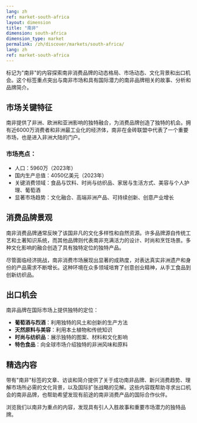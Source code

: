 ```yaml
---
lang: zh
ref: market-south-africa
layout: dimension
title: "南非"
dimension: south-africa
dimension_type: market
permalink: /zh/discover/markets/south-africa/
lang: zh
ref: market-south-africa
---
```


标记为"南非"的内容探索南非消费品牌的动态格局、市场动态、文化背景和出口机会。这个标签重点突出与南非市场和具有国际潜力的南非品牌相关的故事、分析和品牌简介。

## 市场关键特征

南非提供了非洲、欧洲和亚洲影响的独特融合，为消费品牌创造了独特的机会。拥有近6000万消费者和非洲最工业化的经济体，南非在金砖联盟中代表了一个重要市场，也是进入非洲大陆的门户。

### 市场亮点：
- 人口：5960万（2023年）
- 国内生产总值：4050亿美元（2023年）
- 关键消费领域：食品与饮料、时尚与纺织品、家居与生活方式、美容与个人护理、葡萄酒
- 显著市场趋势：文化融合、高端非洲产品、可持续创新、创意产业增长

## 消费品牌景观

南非消费品牌通常反映了该国非凡的文化多样性和自然资源。许多品牌源自传统工艺和土著知识系统，而其他品牌则代表南非充满活力的设计、时尚和烹饪场景。多种文化影响的融合创造了具有独特定位的独特产品。

尽管面临经济挑战，南非消费市场展现出显著的成熟度，对表达真实非洲遗产和身份的产品需求不断增长。这种环境在众多领域培育了创意创业精神，从手工食品到创新纺织品。

## 出口机会

南非品牌在国际市场上提供独特的定位：

- **葡萄酒与烈酒**：利用独特的风土和创新的生产方法
- **天然原料与美容**：利用本土植物和传统知识
- **时尚与纺织品**：展示独特的图案、材料和文化影响
- **特色食品**：向全球市场介绍独特的非洲风味和原料

## 精选内容

带有"南非"标签的文章、访谈和简介提供了关于成功南非品牌、新兴消费趋势、理解市场所必需的文化背景，以及国际扩张战略的见解。这些内容既帮助寻求出口机会的南非品牌，也帮助希望发现有前途的南非消费产品的国际合作伙伴。

浏览我们以南非为重点的内容，发现具有引人入胜故事和重要市场潜力的独特品牌。
